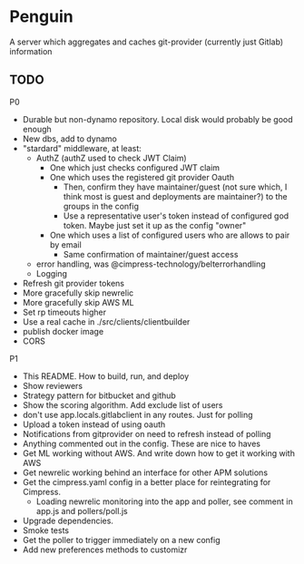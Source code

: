 # Penguin
A server which aggregates and caches git-provider (currently just Gitlab) information

## TODO

P0

* Durable but non-dynamo repository. Local disk would probably be good enough
* New dbs, add to dynamo
* "stardard" middleware, at least:
  * AuthZ (authZ used to check JWT Claim)
    * One which just checks configured JWT claim
    * One which uses the registered git provider Oauth
      * Then, confirm they have maintainer/guest (not sure which, I think most is guest and deployments are maintainer?) to the groups in the config
      * Use a representative user's token instead of configured god token. Maybe just set it up as the config "owner"
    * One which uses a list of configured users who are allows to pair by email
      * Same confirmation of maintainer/guest access
  * error handling, was @cimpress-technology/belterrorhandling
  * Logging
* Refresh git provider tokens
* More gracefully skip newrelic
* More gracefully skip AWS ML
* Set rp timeouts higher
* Use a real cache in ./src/clients/clientbuilder
* publish docker image
* CORS

P1

* This README. How to build, run, and deploy
* Show reviewers
* Strategy pattern for bitbucket and github
* Show the scoring algorithm. Add exclude list of users
* don't use app.locals.gitlabclient in any routes. Just for polling
* Upload a token instead of using oauth
* Notifications from gitprovider on need to refresh instead of polling
* Anything commented out in the config. These are nice to haves
* Get ML working without AWS. And write down how to get it working with AWS
* Get newrelic working behind an interface for other APM solutions
* Get the cimpress.yaml config in a better place for reintegrating for Cimpress.
  * Loading newrelic monitoring into the app and poller, see comment in app.js and pollers/poll.js
* Upgrade dependencies.
* Smoke tests
* Get the poller to trigger immediately on a new config
* Add new preferences methods to customizr
